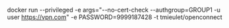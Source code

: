 

docker run --privileged -e args="--no-cert-check --authgroup=GROUP1 -u user  https://vpn.com" -e PASSWORD=9999187428 -t tmieulet/openconnect
